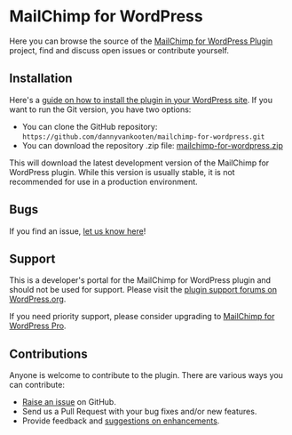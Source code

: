 MailChimp for WordPress
======================

Here you can browse the source of the [MailChimp for WordPress Plugin](http://wordpress.org/plugins/mailchimp-for-wp/) project, find and discuss open issues or contribute yourself.

Installation
------------

Here's a [guide on how to install the plugin in your WordPress site](http://wordpress.org/plugins/mailchimp-for-wp/installation/).
If you want to run the Git version, you have two options:

* You can clone the GitHub repository: `https://github.com/dannyvankooten/mailchimp-for-wordpress.git`
* You can download the repository .zip file: [mailchimp-for-wordpress.zip](https://github.com/dannyvankooten/mailchimp-for-wordpress/archive/master.zip)

This will download the latest development version of the MailChimp for WordPress plugin. While this version is usually stable,
it is not recommended for use in a production environment.

Bugs
----
If you find an issue, [let us know here](https://github.com/dannyvankooten/mailchimp-for-wordpress/issues?state=open)!

Support
-------
This is a developer's portal for the MailChimp for WordPress plugin and should not be used for support. Please visit the
[plugin support forums on WordPress.org](http://wordpress.org/support/plugin/mailchimp-for-wp).

If you need priority support, please consider upgrading to [MailChimp for WordPress Pro](http://dannyvankooten.com/mailchimp-for-wordpress/).

Contributions
-------------
Anyone is welcome to contribute to the plugin. There are various ways you can contribute:

* [Raise an issue](https://github.com/dannyvankooten/mailchimp-for-wordpress/issues) on GitHub.
* Send us a Pull Request with your bug fixes and/or new features.
* Provide feedback and [suggestions on enhancements](https://github.com/dannyvankooten/mailchimp-for-wordpress/issues?direction=desc&labels=Enhancement&page=1&sort=created&state=open).